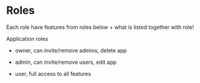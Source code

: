# Roles

Each role have features from roles below + what is listed together with role!

Application roles

 - owner, can invite/remove admins, delete app
 
 - admin, can invite/remove users, edit app
 
 - user, full access to all features

